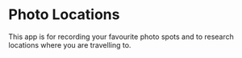 # Photo Locations


This app is for recording your favourite photo spots and to research locations where you are travelling to.



